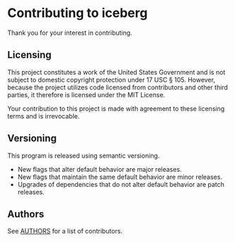 # Contributing to iceberg

Thank you for your interest in contributing.

## Licensing

This project constitutes a work of the United States Government and is not subject to domestic copyright protection under 17 USC § 105.  However, because the project utilizes code licensed from contributors and other third parties, it therefore is licensed under the MIT License.

Your contribution to this project is made with agreement to these licensing terms and is irrevocable.

## Versioning

This program is released using semantic versioning.

- New flags that alter default behavior are major releases.
- New flags that maintain the same default behavior are minor releases.
- Upgrades of dependencies that do not alter default behavior are patch releases.

## Authors

See [AUTHORS](https://github.com/deptofdefense/iceberg/blob/master/AUTHORS) for a list of contributors.
